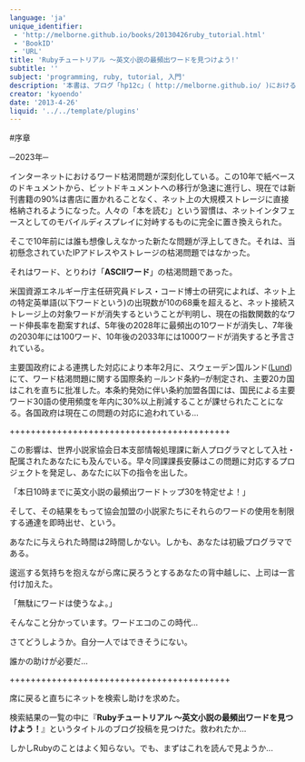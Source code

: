 ```yaml
---
language: 'ja'
unique_identifier:
 - 'http://melborne.github.io/books/20130426ruby_tutorial.html'
 - 'BookID'
 - 'URL'
title: 'Rubyチュートリアル ～英文小説の最頻出ワードを見つけよう!'
subtitle: ''
subject: 'programming, ruby, tutorial, 入門'
description: '本書は、ブログ「hp12c」( http://melborne.github.io/ )における「Rubyチュートリアル ～英文小説の最頻出ワードを見つけよう!」の電子書籍版です。'
creator: 'kyoendo'
date: '2013-4-26'
liquid: '../../template/plugins'
---
```


#序章

─2023年─


インターネットにおけるワード枯渇問題が深刻化している。この10年で紙ベースのドキュメントから、ビットドキュメントへの移行が急速に進行し、現在では新刊書籍の90%は書店に置かれることなく、ネット上の大規模ストレージに直接格納されるようになった。人々の「本を読む」という習慣は、ネットインタフェースとしてのモバイルディスプレイに対峙するものに完全に置き換えられた。

そこで10年前には誰も想像しえなかった新たな問題が浮上してきた。それは、当初懸念されていたIPアドレスやストレージの枯渇問題ではなかった。

それはワード、とりわけ「**ASCIIワード**」の枯渇問題であった。

米国資源エネルギー庁主任研究員ドレス・コード博士の研究によれば、ネット上の特定英単語(以下ワードという)の出現数が10の68乗を超えると、ネット接続ストレージ上の対象ワードが消失するということが判明し、現在の指数関数的なワード伸長率を勘案すれば、5年後の2028年に最頻出の10ワードが消失し、7年後の2030年には100ワード、10年後の2033年には1000ワードが消失すると予言されている。

主要国政府による連携した対応により本年2月に、スウェーデン国ルンド([Lund](http://www.lund.se/default____141.aspx))にて、ワード枯渇問題に関する国際条約 ─ルンド条約─が制定され、主要20カ国はこれを直ちに批准した。本条約発効に伴い条約加盟各国には、国民による主要ワード30語の使用頻度を年内に30%以上削減することが課せられたことになる。各国政府は現在この問題の対応に追われている...

++++++++++++++++++++++++++++++++++++++++++

この影響は、世界小説家協会日本支部情報処理課に新人プログラマとして入社・配属されたあなたにも及んでいる。早々同課課長安藤はこの問題に対応するプロジェクトを発足し、あなたに以下の指令を出した。

「本日10時までに英文小説の最頻出ワードトップ30を特定せよ！」

そして、その結果をもって協会加盟の小説家たちにそれらのワードの使用を制限する通達を即時出せ、という。

あなたに与えられた時間は2時間しかない。しかも、あなたは初級プログラマである。

逡巡する気持ちを抱えながら席に戻ろうとするあなたの背中越しに、上司は一言付け加えた。

「無駄にワードは使うなよ。」

そんなこと分かっています。ワードエコのこの時代...

さてどうしようか。自分一人ではできそうにない。

誰かの助けが必要だ...

++++++++++++++++++++++++++++++++++++++++++

席に戻ると直ちにネットを検索し助けを求めた。

検索結果の一覧の中に『**Rubyチュートリアル ～英文小説の最頻出ワードを見つけよう！**』というタイトルのブログ投稿を見つけた。救われたか...

しかしRubyのことはよく知らない。でも、まずはこれを読んで見ようか...

